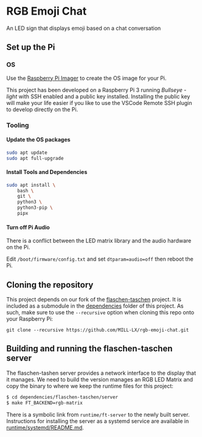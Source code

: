 # RGB Emoji Chat
An LED sign that displays emoji based on a chat conversation

## Set up the Pi

### OS

Use the [Raspberry Pi Imager](https://www.raspberrypi.com/software/) to create the OS image for your Pi.

This project has been developed on a Raspberry Pi 3 running *Bullseye - light* with SSH enabled and a public key installed. Installing the public key will make your life easier if you like to use the VSCode Remote SSH plugin to develop directly on the Pi.

### Tooling

#### Update the OS packages

```bash
sudo apt update
sudo apt full-upgrade
```

#### Install Tools and Dependencies

```bash
sudo apt install \
    bash \
    git \
    python3 \
    python3-pip \
    pipx
```

#### Turn off Pi Audio

There is a conflict between the LED matrix library and the audio hardware on the Pi.

Edit `/boot/firmware/config.txt` and set `dtparam=audio=off` then reboot the Pi.

## Cloning the repository

This project depends on our fork of the [flaschen-taschen](https://github.com/MILL-LX/flaschen-taschen.git) project. It is included as a submodule in the [dependencies](dependencies) folder of this project. As such, make sure to use the `--recursive` option when cloning this repo onto your Raspberry Pi:

`git clone --recursive https://github.com/MILL-LX/rgb-emoji-chat.git`

## Building and running the flaschen-taschen server

The flaschen-tashen server provides a network interface to the display that it manages. We need to build the version manages an RGB LED Matrix and copy the binary to where we keep the runtime files for this project: 

```bash
$ cd dependencies/flaschen-taschen/server
$ make FT_BACKEND=rgb-matrix
```

There is a symbolic link from `runtime/ft-server` to the newly built server. Instructions for installing the server as a systemd service are available in [runtime/systemd/README.md](runtime/systemd/README.md).
